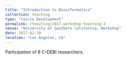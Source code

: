 ```yaml
---
title: "Introduction to Bioinformatics"
collection: teaching
type: "Course Development"
permalink: /teaching/2017-workshop-teaching-3
venue: "University of Southern California, Workshop"
date: 2017-02-10
location: "Los Angeles, CA"
---
```

Participation of 8 C-DEBI researchers.
